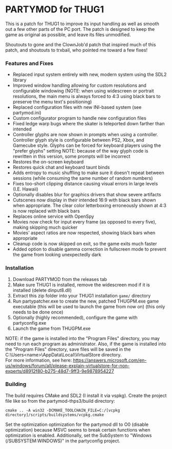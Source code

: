 # PARTYMOD for THUG1
This is a patch for THUG1 to improve its input handling as well as smooth out a few other parts of the PC port.
The patch is designed to keep the game as original as possible, and leave its files unmodified.

Shoutouts to gone and the ClownJob'd patch that inspired much of this patch, and shoutouts to trxbail, who pointed me toward a few fixes!

### Features and Fixes
* Replaced input system entirely with new, modern system using the SDL2 library
* Improved window handling allowing for custom resolutions and configurable windowing (NOTE: when using widescreen or portrait resolutions, the main menu is always forced to 4:3 using black bars to preserve the menu text's positioning)
* Replaced configuration files with new INI-based system (see partymod.ini)
* Custom configurator program to handle new configuration files
* Fixed ledge warp bugs where the skater is teleported down farther than intended
* Controller glyphs are now shown in prompts when using a controller. Controller glyph style is configurable between PS2, Xbox, and Gamecube style. Glyphs can be forced for keyboard players using the "prefer glyphs" setting NOTE: because of the way glyph code is rewritten in this version, some prompts will be incorrect
* Restores the on-screen keyboard
* Restores quick chat and keyboard taunt binds
* Adds entropy to music shuffling to make sure it doesn't repeat between sessions (while consuming the same number of random numbers)
* Fixes too-short clipping distance causing visual errors in large levels (I.E. Hawaii)
* Optionally disables blur for graphics drivers that show severe artifacts
* Cutscenes now display in their intended 16:9 with black bars shown when appropriate.  The clear color letterboxing erroneously shown at 4:3 is now replaced with black bars
* Replaces online service with OpenSpy
* Movies now check for input every frame (as opposed to every five), making skipping much quicker
* Movies' aspect ratios are now respected, showing black bars when appropriate
* Cleanup code is now skipped on exit, so the game exits much faster
* Added option to disable gamma correction in fullscreen mode to prevent the game from looking unexpectedly dark

### Installation
1. Download PARTYMOD from the releases tab
2. Make sure THUG1 is installed, remove the widescreen mod if it is installed (delete dinput8.dll)
3. Extract this zip folder into your THUG1 installation `game/` directory
4. Run partypatcher.exe to create the new, patched THUGPM.exe game executable (this will be used to launch the game from now on) (this only needs to be done once)
5. Optionally (highly recommended), configure the game with partyconfig.exe
6. Launch the game from THUGPM.exe

NOTE: if the game is installed into the "Program Files" directory, you may need to run each program as administrator. 
Also, if the game is installed into the "Program Files" directory, save files will be saved in the C:\Users\<name>\AppData\Local\VirtualStore directory.  
For more information, see here: https://answers.microsoft.com/en-us/windows/forum/all/please-explain-virtualstore-for-non-experts/d8912f80-b275-48d7-9ff3-9e9878954227

### Building
The build requires CMake and SDL2 (I install it via vspkg).  Create the project file like so from the partymod-thps3/build directory:
```
cmake .. -A win32 -DCMAKE_TOOLCHAIN_FILE=C:/[vcpkg directory]/scripts/buildsystems/vcpkg.cmake
```

Set the optimization optimization for the partymod dll to O0 (disable optimization) because MSVC seems to break certain functions when optimization is enabled.
Additionally, set the SubSystem to "Windows (/SUBSYSTEM:WINDOWS)" in the partyconfig project.
